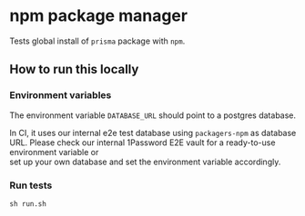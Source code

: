 # npm package manager

Tests global install of `prisma` package with `npm`.

## How to run this locally

### Environment variables

The environment variable `DATABASE_URL` should point to a postgres database.

In CI, it uses our internal e2e test database using `packagers-npm` as database URL.
Please check our internal 1Password E2E vault for a ready-to-use environment variable or  
set up your own database and set the environment variable accordingly.

### Run tests

```shell script
sh run.sh
```
